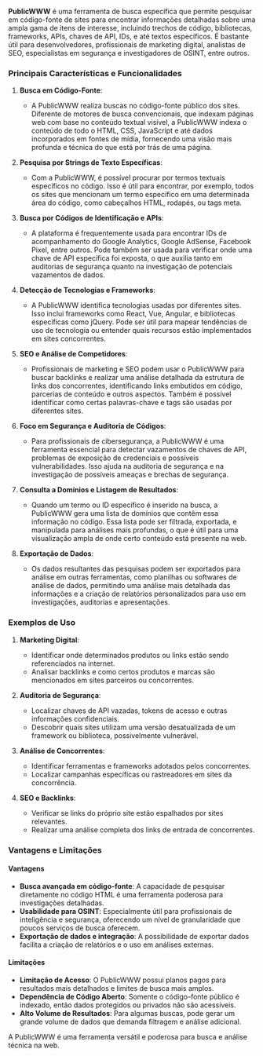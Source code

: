 **PublicWWW** é uma ferramenta de busca específica que permite pesquisar em código-fonte de sites para encontrar informações detalhadas sobre uma ampla gama de itens de interesse, incluindo trechos de código, bibliotecas, frameworks, APIs, chaves de API, IDs, e até textos específicos. É bastante útil para desenvolvedores, profissionais de marketing digital, analistas de SEO, especialistas em segurança e investigadores de OSINT, entre outros.

### Principais Características e Funcionalidades

1. **Busca em Código-Fonte**:
   - A PublicWWW realiza buscas no código-fonte público dos sites. Diferente de motores de busca convencionais, que indexam páginas web com base no conteúdo textual visível, a PublicWWW indexa o conteúdo de todo o HTML, CSS, JavaScript e até dados incorporados em fontes de mídia, fornecendo uma visão mais profunda e técnica do que está por trás de uma página.

2. **Pesquisa por Strings de Texto Específicas**:
   - Com a PublicWWW, é possível procurar por termos textuais específicos no código. Isso é útil para encontrar, por exemplo, todos os sites que mencionam um termo específico em uma determinada área do código, como cabeçalhos HTML, rodapés, ou tags meta.

3. **Busca por Códigos de Identificação e APIs**:
   - A plataforma é frequentemente usada para encontrar IDs de acompanhamento do Google Analytics, Google AdSense, Facebook Pixel, entre outros. Pode também ser usada para verificar onde uma chave de API específica foi exposta, o que auxilia tanto em auditorias de segurança quanto na investigação de potenciais vazamentos de dados.

4. **Detecção de Tecnologias e Frameworks**:
   - A PublicWWW identifica tecnologias usadas por diferentes sites. Isso inclui frameworks como React, Vue, Angular, e bibliotecas específicas como jQuery. Pode ser útil para mapear tendências de uso de tecnologia ou entender quais recursos estão implementados em sites concorrentes.

5. **SEO e Análise de Competidores**:
   - Profissionais de marketing e SEO podem usar o PublicWWW para buscar backlinks e realizar uma análise detalhada da estrutura de links dos concorrentes, identificando links embutidos em código, parcerias de conteúdo e outros aspectos. Também é possível identificar como certas palavras-chave e tags são usadas por diferentes sites.

6. **Foco em Segurança e Auditoria de Códigos**:
   - Para profissionais de cibersegurança, a PublicWWW é uma ferramenta essencial para detectar vazamentos de chaves de API, problemas de exposição de credenciais e possíveis vulnerabilidades. Isso ajuda na auditoria de segurança e na investigação de possíveis ameaças e brechas de segurança.

7. **Consulta a Domínios e Listagem de Resultados**:
   - Quando um termo ou ID específico é inserido na busca, a PublicWWW gera uma lista de domínios que contêm essa informação no código. Essa lista pode ser filtrada, exportada, e manipulada para análises mais profundas, o que é útil para uma visualização ampla de onde certo conteúdo está presente na web.

8. **Exportação de Dados**:
   - Os dados resultantes das pesquisas podem ser exportados para análise em outras ferramentas, como planilhas ou softwares de análise de dados, permitindo uma análise mais detalhada das informações e a criação de relatórios personalizados para uso em investigações, auditorias e apresentações.

### Exemplos de Uso

1. **Marketing Digital**:
   - Identificar onde determinados produtos ou links estão sendo referenciados na internet.
   - Analisar backlinks e como certos produtos e marcas são mencionados em sites parceiros ou concorrentes.

2. **Auditoria de Segurança**:
   - Localizar chaves de API vazadas, tokens de acesso e outras informações confidenciais.
   - Descobrir quais sites utilizam uma versão desatualizada de um framework ou biblioteca, possivelmente vulnerável.

3. **Análise de Concorrentes**:
   - Identificar ferramentas e frameworks adotados pelos concorrentes.
   - Localizar campanhas específicas ou rastreadores em sites da concorrência.

4. **SEO e Backlinks**:
   - Verificar se links do próprio site estão espalhados por sites relevantes.
   - Realizar uma análise completa dos links de entrada de concorrentes.

### Vantagens e Limitações

#### Vantagens
- **Busca avançada em código-fonte**: A capacidade de pesquisar diretamente no código HTML é uma ferramenta poderosa para investigações detalhadas.
- **Usabilidade para OSINT**: Especialmente útil para profissionais de inteligência e segurança, oferecendo um nível de granularidade que poucos serviços de busca oferecem.
- **Exportação de dados e integração**: A possibilidade de exportar dados facilita a criação de relatórios e o uso em análises externas.

#### Limitações
- **Limitação de Acesso**: O PublicWWW possui planos pagos para resultados mais detalhados e limites de busca mais amplos.
- **Dependência de Código Aberto**: Somente o código-fonte público é indexado, então dados protegidos ou privados não são acessíveis.
- **Alto Volume de Resultados**: Para algumas buscas, pode gerar um grande volume de dados que demanda filtragem e análise adicional.

A PublicWWW é uma ferramenta versátil e poderosa para busca e análise técnica na web.